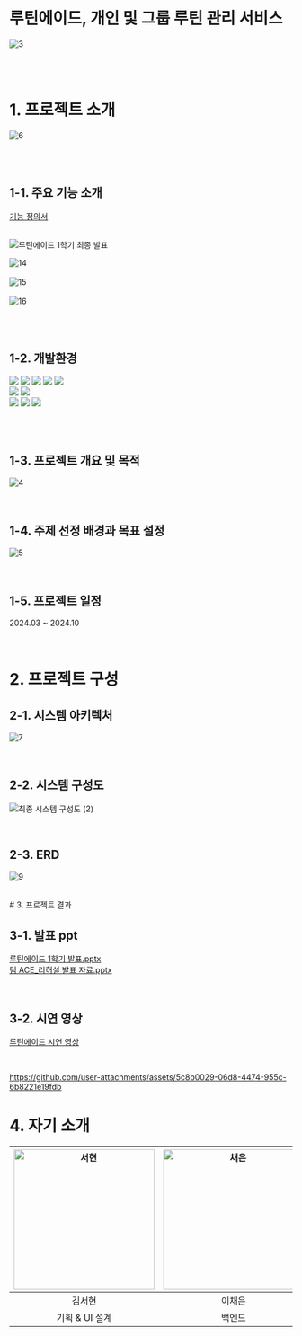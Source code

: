 # 루틴에이드, 개인 및 그룹 루틴 관리 서비스
![3](https://github.com/user-attachments/assets/9189ae11-fd2a-4f09-acb6-291c2834bbe8)
<br><br>

<br>

# 1. 프로젝트 소개
![6](https://github.com/user-attachments/assets/36d4b010-8721-4882-9f41-427544fea365)
<br><br>


<br>

## 1-1. 주요 기능 소개

[기능 정의서](https://docs.google.com/spreadsheets/d/1TlSROv1-MPHrnolNuq4_emAHv3lbYUyuy2SjSVsMH-U/edit?gid=0#gid=0)
<br><br>

![루틴에이드 1학기 최종 발표](https://github.com/user-attachments/assets/07f62718-cee4-40d3-9fe9-c8630c147f12)

![14](https://github.com/user-attachments/assets/d5f9c816-86a8-47da-a99a-5d5cadf33775) <br><br>
![15](https://github.com/user-attachments/assets/6e500e6e-e91d-4dbd-99bb-df678a6c2a43) <br><br>
![16](https://github.com/user-attachments/assets/06d8c90c-5478-484a-9ca5-d126f6f469da) <br><br>

<br>

## 1-2. 개발환경
<img src="https://img.shields.io/badge/java 17-007396?style=for-the-badge&logo=java&logoColor=white"> <img src="https://img.shields.io/badge/spring-6DB33F?style=for-the-badge&logo=spring&logoColor=white"> <img src="https://img.shields.io/badge/mysql-4479A1?style=for-the-badge&logo=mysql&logoColor=white"> <img src="https://img.shields.io/badge/AWS-%23FF9900.svg?style=for-the-badge&logo=amazon-aws&logoColor=white"> <img src="https://img.shields.io/badge/docker-%230db7ed.svg?style=for-the-badge&logo=docker&logoColor=white"><br>
<img src="https://img.shields.io/badge/dart-0175C2?style=for-the-badge&logo=dart&logoColor=white"/> <img src="https://img.shields.io/badge/flutter-02569B?style=for-the-badge&logo=flutter&logoColor=white"/> <br>
<img src="https://img.shields.io/badge/figma-F24E1E?style=for-the-badge&logo=figma&logoColor=white"/> <img src="https://img.shields.io/badge/github-181717?style=for-the-badge&logo=github&logoColor=white"/> <img src="https://img.shields.io/badge/notion-white?style=for-the-badge&logo=notion&logoColor=181717"/>

<br>
<br>


## 1-3. 프로젝트 개요 및 목적
![4](https://github.com/user-attachments/assets/693c0b8b-ba7e-4944-ac4c-4768aff8c00b)

<br>


## 1-4. 주제 선정 배경과 목표 설정
![5](https://github.com/user-attachments/assets/49883435-d67f-47db-a6e1-c3de95244885)

<br>

## 1-5. 프로젝트 일정
2024.03 ~ 2024.10 

<br>


# 2. 프로젝트 구성
## 2-1. 시스템 아키텍처
![7](https://github.com/user-attachments/assets/7d1ddbd9-9201-4cfc-91a5-a01cee350979)

<br>

## 2-2.  시스템 구성도
![최종 시스템 구성도 (2)](https://github.com/user-attachments/assets/24fd223c-4051-40fd-bb5d-660ba9390290)

<br>

## 2-3. ERD
![9](https://github.com/user-attachments/assets/9293c886-a5b8-4707-b8fb-98b92e317b24)

<br>
# 3. 프로젝트 결과

## 3-1. 발표 ppt
[루틴에이드 1학기 발표.pptx](https://github.com/user-attachments/files/15935400/1.pptx) <br>
[팀 ACE_리허설 발표 자료.pptx](https://github.com/user-attachments/files/17737300/ACE_.pptx)

<br>

## 3-2. 시연 영상
[루틴에이드 시연 영상](https://www.youtube.com/watch?v=O76uwMt1_LQ&t=1s)

<br>

https://github.com/user-attachments/assets/5c8b0029-06d8-4474-955c-6b8221e19fdb


# 4. 자기 소개

| <img width="250px" alt="서현" src="https://avatars.githubusercontent.com/u/118911251?v=4"> | <img width="250px" alt="채은" src="https://avatars.githubusercontent.com/u/109871579?v=4"> | <img width="250px" alt="가은" src="https://avatars.githubusercontent.com/u/127672696?v=4">  | <img width="250px" alt="윤정" src="https://avatars.githubusercontent.com/u/129257050?v=4"> |
|:----------------------------------------------------------------------------------------:|:-----------:|:------------------------------------:|:----------------------------------------------------------------------------------------:|
|                           [김서현](https://github.com/khoikangim)                           |     [이채은](https://github.com/ChaeAg)     | [박가은](https://github.com/gaeunpark7) |                           [이윤정](https://github.com/yjlee0321)                            |
|                                        기획 & UI 설계                                        |     백엔드     |                프론트엔드                 |                                          프론트엔드                                           |


